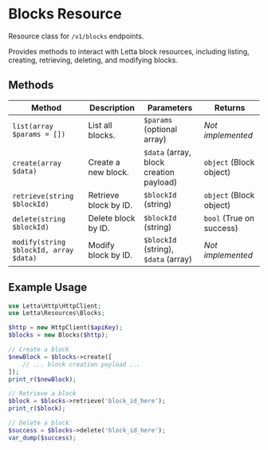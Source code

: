 # Blocks Resource

Resource class for `/v1/blocks` endpoints.

Provides methods to interact with Letta block resources, including listing, creating, retrieving, deleting, and modifying blocks.

## Methods

| Method | Description | Parameters | Returns |
|--------|-------------|------------|---------|
| `list(array $params = [])` | List all blocks. | `$params` (optional array) | _Not implemented_ |
| `create(array $data)` | Create a new block. | `$data` (array, block creation payload) | `object` (Block object) |
| `retrieve(string $blockId)` | Retrieve block by ID. | `$blockId` (string) | `object` (Block object) |
| `delete(string $blockId)` | Delete block by ID. | `$blockId` (string) | `bool` (True on success) |
| `modify(string $blockId, array $data)` | Modify block by ID. | `$blockId` (string), `$data` (array) | _Not implemented_ |

## Example Usage

```php
use Letta\Http\HttpClient;
use Letta\Resources\Blocks;

$http = new HttpClient($apiKey);
$blocks = new Blocks($http);

// Create a block
$newBlock = $blocks->create([
    // ... block creation payload ...
]);
print_r($newBlock);

// Retrieve a block
$block = $blocks->retrieve('block_id_here');
print_r($block);

// Delete a block
$success = $blocks->delete('block_id_here');
var_dump($success);
``` 